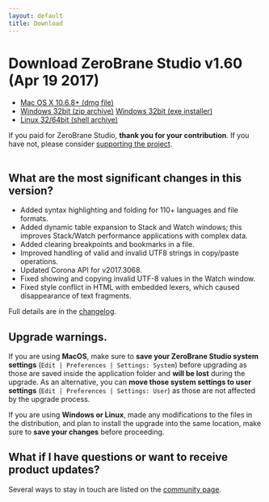 ```yaml
---
layout: default
title: Download
---
```


# Download ZeroBrane Studio v1.60 (Apr 19 2017)

<ul class="download" id="download-options">
  <li><a class="mac" href="https://download.zerobrane.com/ZeroBraneStudioEduPack-1.60-macos.dmg" onclick="var that=this;_gaq.push(['_trackEvent','Download-macos','ZeroBraneStudioEduPack-1.60-macos.dmg',this.href]);setTimeout(function(){location.href=that.href;},200);return false;">
    Mac OS X 10.6.8+ (dmg file)</a></li>
  <li><a class="winzip" href="https://download.zerobrane.com/ZeroBraneStudioEduPack-1.60-win32.zip" onclick="var that=this;_gaq.push(['_trackEvent','Download-win32','ZeroBraneStudioEduPack-1.60-win32.zip',this.href]);setTimeout(function(){location.href=that.href;},200);return false;">
    Windows 32bit (zip archive)</a>
      <a class="winexe" href="https://download.zerobrane.com/ZeroBraneStudioEduPack-1.60-win32.exe" onclick="var that=this;_gaq.push(['_trackEvent','Download-win32','ZeroBraneStudioEduPack-1.60-win32.exe',this.href]);setTimeout(function(){location.href=that.href;},200);return false;">
    Windows 32bit (exe installer)</a></li>
  <li><a class="linux" href="https://download.zerobrane.com/ZeroBraneStudioEduPack-1.60-linux.sh" onclick="var that=this;_gaq.push(['_trackEvent','Download-linux','ZeroBraneStudioEduPack-1.60-linux.sh',this.href]);setTimeout(function(){location.href=that.href;},200);return false;">
    Linux 32/64bit (shell archive)</a></li>
</ul>
<div class="thank-you" id="thank-you">If you paid for ZeroBrane Studio, <strong>thank you for your contribution</strong>. If you have not, please consider <a href="support">supporting the project</a>.</div>
<div class="separator">&nbsp;</div>

## What are the most significant changes in this version?

- Added syntax highlighting and folding for 110+ languages and file formats.
- Added dynamic table expansion to Stack and Watch windows; this improves Stack/Watch performance applications with complex data.
- Added clearing breakpoints and bookmarks in a file.
- Improved handling of valid and invalid UTF8 strings in copy/paste operations.
- Updated Corona API for v2017.3068.
- Fixed showing and copying invalid UTF-8 values in the Watch window.
- Fixed style conflict in HTML with embedded lexers, which caused disappearance of text fragments.

Full details are in the [changelog](https://github.com/pkulchenko/ZeroBraneStudio/blob/master/CHANGELOG.md).

## Upgrade warnings.

If you are using **MacOS**, make sure to **save your ZeroBrane Studio system settings** (`Edit | Preferences | Settings: System`) before upgrading as those are saved inside the application folder and **will be lost** during the upgrade.
As an alternative, you can **move those system settings to user settings** (`Edit | Preferences | Settings: User`) as those are not affected by the upgrade process.

If you are using **Windows or Linux**, made any modifications to the files in the distribution,
and plan to install the upgrade into the same location, make sure to **save your changes** before proceeding.

## What if I have questions or want to receive product updates?

Several ways to stay in touch are listed on the [community page](community).

